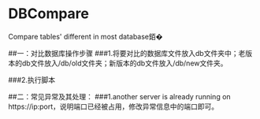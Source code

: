 DBCompare
=========

Compare tables' different in most database銆�

##一：对比数据库操作步骤
###1.将要对比的数据库文件放入db文件夹中；老版本的db文件放入/db/old文件夹；新版本的db文件放入/db/new文件夹。

###2.执行脚本

##二：常见异常及其处理：
###1.another server is already running on https://ip:port，说明端口已经被占用，修改异常信息中的端口即可。
